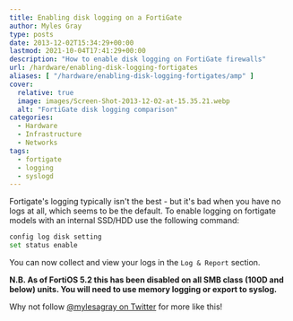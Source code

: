 ```yaml
---
title: Enabling disk logging on a FortiGate
author: Myles Gray
type: posts
date: 2013-12-02T15:34:29+00:00
lastmod: 2021-10-04T17:41:29+00:00
description: "How to enable disk logging on FortiGate firewalls"
url: /hardware/enabling-disk-logging-fortigates
aliases: [ "/hardware/enabling-disk-logging-fortigates/amp" ]
cover:
  relative: true
  image: images/Screen-Shot-2013-12-02-at-15.35.21.webp
  alt: "FortiGate disk logging comparison"
categories:
  - Hardware
  - Infrastructure
  - Networks
tags:
  - fortigate
  - logging
  - syslogd
---
```


Fortigate's logging typically isn't the best - but it's bad when you have no logs at all, which seems to be the default. To enable logging on fortigate models with an internal SSD/HDD use the following command:

```sh
config log disk setting
set status enable
```

You can now collect and view your logs in the `Log & Report` section.

**N.B. As of FortiOS 5.2 this has been disabled on all SMB class (100D and below) units. You will need to use memory logging or export to syslog.**

Why not follow [@mylesagray on Twitter][1] for more like this!

 [1]: https://twitter.com/mylesagray